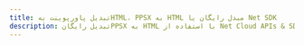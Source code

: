 ---title: تبدیل پاورپوینت بهHTML، PPSX به HTML مبدل رایگان یا Net SDKdescription: تبدیل رایگانPPSX به HTML با استفاده از Net Cloud APIs & SDK. همچنین اسناد Microsoft PowerPoint را در Cloud ایجاد، ویرایش و رندر کنید.---